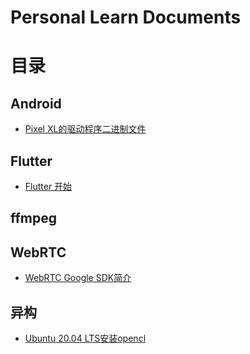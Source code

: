 # Personal Learn Documents

# 目录
## Android
* [Pixel XL的驱动程序二进制文件](android/rom/pixel_drivers.md)

## Flutter
* [Flutter 开始](flutter/flutter_env_setup.md)

## ffmpeg

## WebRTC
* [WebRTC Google SDK简介](webrtc/Google_WebRTC_SDK.md)
## 异构
* [Ubuntu 20.04 LTS安装opencl](heterogeneous/opencl.md)
